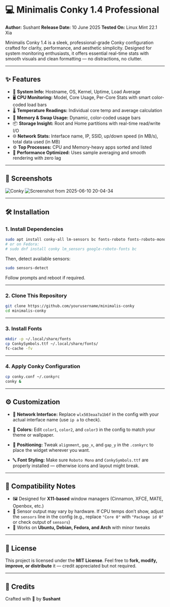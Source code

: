 # 💻 Minimalis Conky 1.4 Professional

**Author:** Sushant
**Release Date:** 10 June 2025
**Tested On:** Linux Mint 22.1 Xia

Minimalis Conky 1.4 is a sleek, professional-grade Conky configuration crafted for clarity, performance, and aesthetic simplicity. Designed for system monitoring enthusiasts, it offers essential real-time stats with smooth visuals and clean formatting — no distractions, no clutter.

---

## ✨ Features

* 🧠 **System Info:** Hostname, OS, Kernel, Uptime, Load Average
* 🖥️ **CPU Monitoring:** Model, Core Usage, Per-Core Stats with smart color-coded load bars
* 🌡️ **Temperature Readings:** Individual core temp and average calculation
* 🧮 **Memory & Swap Usage:** Dynamic, color-coded usage bars
* 📦 **Storage Insight:** Root and Home partitions with real-time read/write I/O
* 🌐 **Network Stats:** Interface name, IP, SSID, up/down speed (in MB/s), total data used (in MB)
* ⚙️ **Top Processes:** CPU and Memory-heavy apps sorted and listed
* 🎯 **Performance Optimized:** Uses sample averaging and smooth rendering with zero lag

---

## 📸 Screenshots
![Conky](https://github.com/user-attachments/assets/2b520d64-e139-49cf-98ee-e42e72d4bbb7)
![Screenshot from 2025-06-10 20-04-34](https://github.com/user-attachments/assets/e1b21c7f-93e1-483b-bb72-70c94b0c00cf)

---

## 🛠️ Installation

### 1. Install Dependencies

```bash
sudo apt install conky-all lm-sensors bc fonts-roboto fonts-roboto-mono
# or on Fedora:
# sudo dnf install conky lm_sensors google-roboto-fonts bc
```

Then, detect available sensors:

```bash
sudo sensors-detect
```

Follow prompts and reboot if required.

---

### 2. Clone This Repository

```bash
git clone https://github.com/yourusername/minimalis-conky
cd minimalis-conky
```

---

### 3. Install Fonts

```bash
mkdir -p ~/.local/share/fonts
cp ConkySymbols.ttf ~/.local/share/fonts/
fc-cache -fv
```

---

### 4. Apply Conky Configuration

```bash
cp conky.conf ~/.conkyrc
conky &
```

---

## ⚙️ Customization

* 🔌 **Network Interface:**
  Replace `wlx503eaa7a1b6f` in the config with your actual interface name (use `ip a` to check).

* 🎨 **Colors:**
  Edit `color1`, `color2`, and `color3` in the config to match your theme or wallpaper.

* 🧭 **Positioning:**
  Tweak `alignment`, `gap_x`, and `gap_y` in the `.conkyrc` to place the widget wherever you want.

* 🔤 **Font Styling:**
  Make sure `Roboto Mono` and `ConkySymbols.ttf` are properly installed — otherwise icons and layout might break.

---

## 🧩 Compatibility Notes

* 🖼️ Designed for **X11-based** window managers (Cinnamon, XFCE, MATE, Openbox, etc.)
* 🧠 Sensor output may vary by hardware. If CPU temps don’t show, adjust the `sensors` line in the config (e.g., replace `"Core 0"` with `"Package id 0"` or check output of `sensors`)
* 🐧 Works on **Ubuntu, Debian, Fedora, and Arch** with minor tweaks

---

## 📜 License

This project is licensed under the **MIT License**.
Feel free to **fork, modify, improve, or distribute** it — credit appreciated but not required.

---

## 🙏 Credits
Crafted with 💙 by **Sushant**
